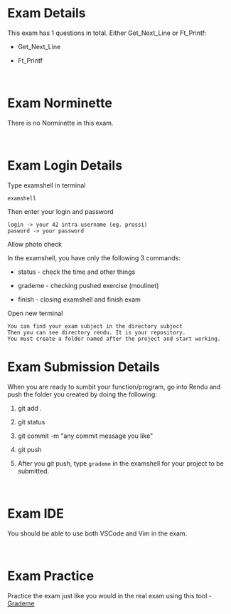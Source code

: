 # Exam Details

This exam has 1 questions in total. Either Get_Next_Line or Ft_Printf:

- Get_Next_Line

- Ft_Printf

<br>

# Exam Norminette

There is no Norminette in this exam. 

<br>

# Exam Login Details

Type examshell in terminal

    examshell

Then enter your login and password

    login -> your 42 intra username (eg. prossi)
    pasword -> your password

Allow photo check

In the  examshell, you have only the following 3 commands:

- status - check the time and other things

- grademe - checking pushed exercise (moulinet)

- finish - closing examshell and finish exam

Open new terminal

    You can find your exam subject in the directory subject
    Then you can see directory rendu. It is your repository.
    You must create a folder named after the project and start working.
    
# Exam Submission Details

When you are ready to sumbit your function/program, go into Rendu and push the folder you created by doing the following:

1. git add .

2. git status

2. git commit -m "any commit message you like"

3. git push

4. After you git push, type `grademe` in the examshell for your project to be submitted. 

<br>

# Exam IDE

You should be able to use both VSCode and Vim in the exam.


<br>

# Exam Practice

Practice the exam just like you would in the real exam using this tool - [Grademe](https://skillicons.dev)